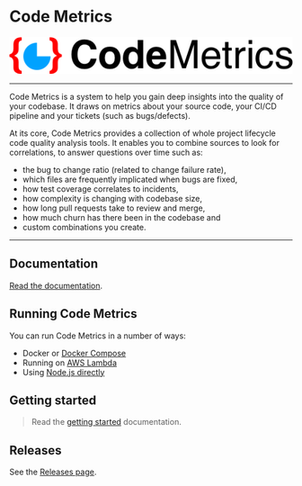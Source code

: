 # Code Metrics

![Code Metrics logo](./docs/img/codemetrics_logo_small.png)

---

Code Metrics is a system to help you gain deep insights into the quality of your codebase. It draws on metrics about your source code, your CI/CD pipeline and your tickets (such as bugs/defects).

At its core, Code Metrics provides a collection of whole project lifecycle code quality analysis tools. It enables you to combine sources to look for correlations, to answer questions over time such as:

- the bug to change ratio (related to change failure rate),
- which files are frequently implicated when bugs are fixed,
- how test coverage correlates to incidents,
- how complexity is changing with codebase size,
- how long pull requests take to review and merge,
- how much churn has there been in the codebase and
- custom combinations you create.

---

## Documentation

[Read the documentation](https://code-metrics-project.github.io/docs/).

## Running Code Metrics

You can run Code Metrics in a number of ways:

- Docker or [Docker Compose](https://code-metrics-project.github.io/docs/getting_started/#docker-compose)
- Running on [AWS Lambda](https://code-metrics-project.github.io/docs/getting_started/#aws-lambda)
- Using [Node.js directly](https://code-metrics-project.github.io/docs/getting_started/#using-nodejs-directly)

## Getting started

> Read the [getting started](https://code-metrics-project.github.io/docs/getting_started/) documentation.

## Releases

See the [Releases page](https://github.com/code-metrics-project/releases/releases).
